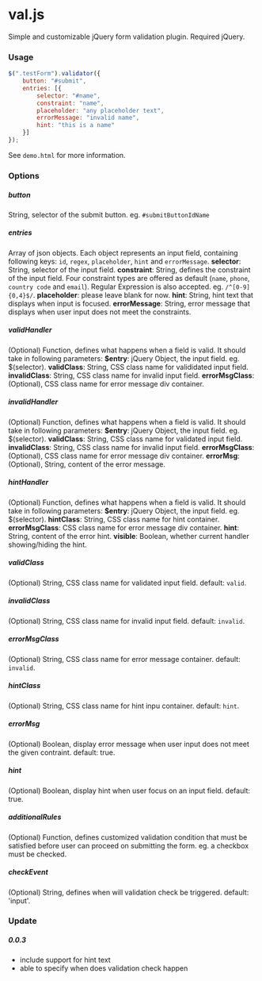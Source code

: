 val.js
=============
Simple and customizable jQuery form validation plugin. Required jQuery.

### Usage
```javascript
$(".testForm").validator({
    button: "#submit",
    entries: [{
        selector: "#name",
        constraint: "name",
        placeholder: "any placeholder text",
        errorMessage: "invalid name",
        hint: "this is a name"
    }]
});
```
See `demo.html` for more information.

### Options
##### button
String, selector of the submit button.
eg. `#submitButtonIdName`
##### entries
Array of json objects. Each object represents an input field, containing following keys: `id`, `regex`, `placeholder`, `hint` and `errorMessage`.
**selector**: String, selector of the input field.
**constraint**: String, defines the constraint of the input field. Four constraint types are offered as default (`name`, `phone`, `country code` and `email`). Regular Expression is also accepted. eg. `/^[0-9]{0,4}$/`. 
**placeholder**: please leave blank for now.
**hint**: String, hint text that displays when input is focused.
**errorMessage**: String, error message that displays when user input does not meet the constraints.
##### validHandler
(Optional) Function, defines what happens when a field is valid. It should take in following parameters:
**$entry**: jQuery Object, the input field. eg. $(selector).
**validClass**: String, CSS class name for valididated input field.
**invalidClass**: String, CSS class name for invalid input field.
**errorMsgClass**: (Optional), CSS class name for error message div container.
##### invalidHandler
(Optional) Function, defines what happens when a field is valid. It should take in following parameters:
**$entry**: jQuery Object, the input field. eg. $(selector).
**validClass**: String, CSS class name for validated input field.
**invalidClass**: String, CSS class name for invalid input field.
**errorMsgClass**: (Optional), CSS class name for error message div container.
**errorMsg**: (Optional), String, content of the error message.
##### hintHandler
(Optional) Function, defines what happens when a field is valid. It should take in following parameters:
**$entry**: jQuery Object, the input field. eg. $(selector).
**hintClass**: String, CSS class name for hint container.
**errorMsgClass**: CSS class name for error message div container.
**hint**: String, content of the error hint.
**visible**: Boolean, whether current handler showing/hiding the hint.
##### validClass
(Optional) String, CSS class name for validated input field. default: `valid`.
##### invalidClass
(Optional) String, CSS class name for invalid input field. default: `invalid`.
##### errorMsgClass
(Optional) String, CSS class name for error message container. default: `invalid`.
##### hintClass
(Optional) String, CSS class name for hint inpu container. default: `hint`.
##### errorMsg
(Optional) Boolean, display error message when user input does not meet the given contraint. default: true.
##### hint
(Optional) Boolean, display hint when user focus on an input field. default: true.
##### additionalRules
(Optional) Function, defines customized validation condition that must be satisfied before user can proceed on submitting the form. 
eg. a checkbox must be checked.
##### checkEvent
(Optional) String, defines when will validation check be triggered. default: 'input'.

### Update
##### 0.0.3
- include support for hint text
- able to specify when does validation check happen